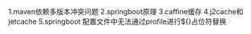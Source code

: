 1.maven依赖多版本冲突问题
2.springboot原理
3.caffine缓存
4.j2cache和jetcache
5.springboot 配置文件中无法通过profile进行${}占位符替换